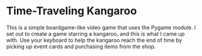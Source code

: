 # Time-Traveling Kangaroo
This is a simple boardgame-like video game that uses the Pygame module. I set out to create a game starring a kangaroo, and this is what I came up with.
Use your keyboard to help the kangaroo reach the end of time by picking up event cards and purchasing items from the shop.
